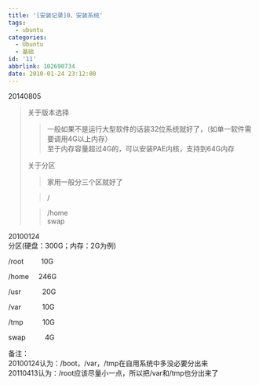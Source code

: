 ```yaml
---
title: '[安装记录]0、安装系统'
tags:
  - ubuntu
categories:
  - Ubuntu
  - 基础
id: '11'
abbrlink: 102690734
date: 2010-01-24 23:12:00
---
```


  
20140805  

> 关于版本选择  
> 
> > 一般如果不是运行大型软件的话装32位系统就好了，（如单一软件需要调用4G以上内存）  
> > 至于内存容量超过4G的，可以安装PAE内核，支持到64G内存  
> >   
> 
> 关于分区  
> 
> > 家用一般分三个区就好了  
> 
> > /  
> 
> > /home  
> > swap

  
  
  
20100124  
分区(硬盘：300G；内存：2G为例)

/root         10G

/home     246G

/usr           20G

/var           10G

/tmp          10G

swap          4G

备注：  
20100124认为：/boot，/var，/tmp在自用系统中多没必要分出来  
20110413认为：/root应该尽量小一点，所以把/var和/tmp也分出来了  
  

> >